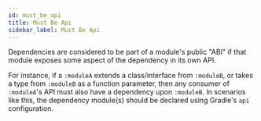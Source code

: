 ```yaml
---
id: must_be_api
title: Must Be Api
sidebar_label: Must Be Api
---
```


Dependencies are considered to be part of a module's public "ABI" if that module exposes some aspect
of the dependency in its own API.

For instance, if a `:moduleA` extends a class/interface from `:moduleB`, or takes a type
from `:moduleB` as a function parameter, then any consumer of `:moduleA`'s API must also have a
dependency upon `:moduleB`. In scenarios like this, the dependency module(s) should be declared
using Gradle's `api` configuration.
